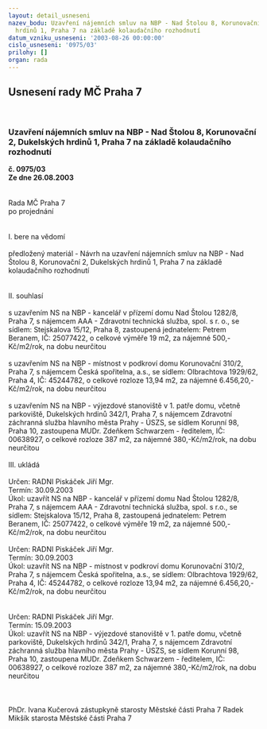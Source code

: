 ```yaml
---
layout: detail_usneseni
nazev_bodu: Uzavření nájemních smluv na NBP - Nad Štolou 8, Korunovační 2, Dukelských
  hrdinů 1, Praha 7 na základě kolaudačního rozhodnutí
datum_vzniku_usneseni: '2003-08-26 00:00:00'
cislo_usneseni: '0975/03'
prilohy: []
organ: rada
---
```

<div id="ucUsn_pList" class="usn">
	<span><h2>Usnesení rady MČ Praha 7 </h2>
<br></span><div class="standBody">
<span><h3>Uzavření nájemních smluv na NBP - Nad Štolou 8, Korunovační 2, Dukelských hrdinů 1, Praha 7 na základě kolaudačního rozhodnutí</h3></span><div class="center">
		<strong>č. 0975/03</strong><br>
	</div>
<div class="center">
		<strong>Ze dne 26.08.2003</strong><br><br>
	</div>
<br>Rada MČ Praha 7<br>po projednání<br><br><br>I.	bere na vědomí<br><br>předložený materiál - Návrh na uzavření nájemních smluv na NBP - Nad Štolou 8, Korunovační 2, Dukelských hrdinů 1, Praha 7 na základě kolaudačního rozhodnutí <br><br><br>II.	souhlasí <br><br>s uzavřením NS na NBP - kancelář v přízemí domu Nad Štolou 1282/8, Praha 7, s nájemcem AAA - Zdravotní technická služba, spol. s r. o.,  se sídlem: Stejskalova 15/12, Praha 8, zastoupená jednatelem: Petrem Beranem, IČ: 25077422, o celkové výměře 19 m2, za nájemné 500,-Kč/m2/rok, na dobu neurčitou <br><br>s uzavřením NS na NBP - místnost v podkroví domu Korunovační 310/2, Praha 7, s nájemcem Česká spořitelna, a.s., se sídlem: Olbrachtova 1929/62, Praha 4, IČ: 45244782, o celkové rozloze 13,94 m2, za nájemné 6.456,20,-Kč/m2/rok, na dobu neurčitou  <br><br>s uzavřením NS na NBP - výjezdové stanoviště v 1. patře domu, včetně parkoviště, Dukelských hrdinů 342/1, Praha 7, s nájemcem  Zdravotní záchranná služba hlavního města Prahy - ÚSZS, se sídlem Korunní 98, Praha 10, zastoupena MUDr. Zdeňkem Schwarzem - ředitelem, IČ: 00638927, o celkové rozloze 387 m2, za nájemné 380,-Kč/m2/rok, na dobu neurčitou   <br><br>III.	ukládá <br> <br>Určen:	RADNI Piskáček Jiří Mgr.<br>Termín: 30.09.2003<br>Úkol:	uzavřít NS na NBP - kancelář v přízemí domu Nad Štolou 1282/8, Praha 7, s nájemcem AAA - Zdravotní technická služba, spol. s r.o., se sídlem: Stejskalova 15/12, Praha 8, zastoupená jednatelem: Petrem Beranem, IČ: 25077422, o celkové výměře 19 m2, za nájemné 500,-Kč/m2/rok, na dobu neurčitou<br> <br>Určen:	RADNI Piskáček Jiří Mgr.<br>Termín: 30.09.2003<br>Úkol:	uzavřít NS na NBP - místnost v podkroví domu Korunovační 310/2, Praha 7, s nájemcem Česká spořitelna, a.s., se sídlem: Olbrachtova 1929/62, Praha 4, IČ: 45244782, o celkové rozloze 13,94 m2, za nájemné 6.456,20,-Kč/m2/rok, na dobu neurčitou<br> <br> <br>Určen:	RADNI Piskáček Jiří Mgr.<br>Termín: 15.09.2003<br>Úkol:	uzavřít NS na NBP -  výjezdové stanoviště v 1. patře domu, včetně parkoviště, Dukelských hrdinů 342/1, Praha 7, s nájemcem  Zdravotní záchranná služba hlavního města Prahy - ÚSZS, se sídlem Korunní 98, Praha 10, zastoupena MUDr. Zdeňkem Schwarzem - ředitelem, IČ: 00638927, o celkové rozloze 387 m2, za nájemné 380,-Kč/m2/rok, na dobu neurčitou<br> <br> <br>	<br>PhDr. Ivana Kučerová zástupkyně starosty Městské části Praha 7	 Radek Mikšík starosta Městské části Praha 7<br>	<br><br>
</div>
</div>
